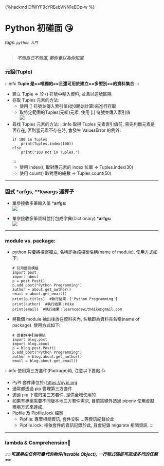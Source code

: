 {%hackmd DfWYF9cYREebVNN1eEOz-w %}

Python 初碰面 :kissing_heart:
======

###### tags: `python` `入門`

> ***不知自己不知道, 那你會以為你知道.***

### 元組(Tuple)

:::info
**Tuple 是==唯獨的==且還可用於建立==多型別==的資料集合**
:::

- 建立 Tuple => 於 () 符號中輸入資料, 並且以逗號區隔
- 存取 Tuples 元素的方法:
    - 使用 [] 符號並傳入索引值(從0開始計算)來進行存取
    - 取特定範圍的Tuples(元組)元素, 使用 [:] 符號並傳入索引值  
![](https://i.imgur.com/QtiTV3A.png)
- 尋找 Tuples 元素的方法:
    :::info
    取得 Tuples 元素索引值前, 需先判斷元素是否存在, 否則當元素不存在時, 會發生 ValuesError 的例外:
    ```python=16
    if 100 in Tuples
        print(Tuples.index(100))
    else
        print("100 not in Tuples.")
    ```
    :::
    - 使用 index(), 取對應元素的 index 位置 => Tuples.index(30)
    - 使用 count() 取對應的總數 => Tuples.count(50)

------

### 函式 *arfgs, **kwargs 運算子

- 單參接收多筆輸入值 ***arfgs:**  
![](https://i.imgur.com/naFp6C3.png)

- 單參接收多筆資料並打包成字典(Dictionary) ***arfgs:**  
![](https://i.imgur.com/Ilu3HXH.png)

------

### module vs. package:

- python 只要將檔案獨立, 名稱即為該檔案名稱(name of module). 使用方式如下:
    ```python=1
    # 引用整個模組
    import post
    import about
    p = post.Post()
    p.add_post("Python Programming")
    author = about.get_author()
    email = about.get_email()
    print(p.titles)  #執行結果：['Python Programming']
    print(author)  #執行結果：Mike
    print(email)  #執行結果：learncodewithmike@gmail.com
    ```

- 將數個 module 抽出後放在資料夾內, 名稱即為資料夾名稱(name of package). 使用方式如下:
    ```python=1
    # 從套件中引用模組
    import blog.post
    import blog.about
    p = blog.post.Post()
    p.add_post("Python Programming")
    author = blog.about.get_author()
    email = blog.about.get_email()
    ```

:::info
使用第三方套件(Package)時, 注意以下要點 :+1:
- PyPI 套件庫位於: https://pypi.org
- 通常都透過 pip 管理第三方套件
- 透過 pip 下載的第三方套件, 是供全域使用的.
- 如果有專案需要不同版本地三方套件需求, 目前需額外透過 pipenv 使用虛擬環境方式來達成.
- Pipfile 及 Pipfile.lock 檔案
    - Pipfile: 專案相關資訊, 套件安裝 ...等資訊紀錄於此
    - Pipfile.lock: 相依套件的資訊記錄於此, 且會紀錄 migarate 相關資訊.
:::
------

### lambda & Comprehension:rocket: 

***==可運用在任何可疊代的物件(Iterable Object), 一行程式碼即可完成多行的任務==***